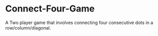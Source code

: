 # Connect-Four-Game
A Two player game that involves connecting four consecutive dots in a row/column/diagonal.
